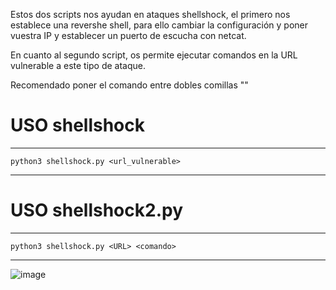 Estos dos scripts nos ayudan en ataques shellshock, el primero nos establece una revershe shell, para ello cambiar la configuración y poner vuestra IP y establecer un puerto de escucha con netcat.

En cuanto al segundo script, os permite ejecutar comandos en la URL vulnerable a este tipo de ataque. 

Recomendado poner el comando entre dobles comillas ""

# USO shellshock

----
```
python3 shellshock.py <url_vulnerable>

```
----

# USO shellshock2.py

----
```
python3 shellshock.py <URL> <comando>

```
----

![image](https://github.com/user-attachments/assets/101da165-a27b-4f6e-a674-8ad5c6802522)

